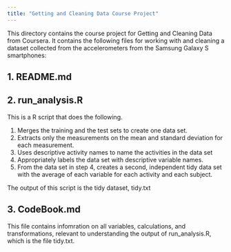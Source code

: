 ```yaml
---
title: "Getting and Cleaning Data Course Project"
---
```


This directory contains the course project for 
Getting and Cleaning Data from Coursera. It contains the following files for working with and cleaning a dataset collected from the accelerometers from the Samsung Galaxy S smartphones:

## 1. README.md

## 2. run_analysis.R

This is a R script that does the following.
1. Merges the training and the test sets to create one data set.
2. Extracts only the measurements on the mean and standard deviation for each measurement.
3. Uses descriptive activity names to name the activities in the data set
4. Appropriately labels the data set with descriptive variable names.
5. From the data set in step 4, creates a second, independent tidy data set with the average of each variable for each activity and each subject.

The output of this script is the tidy dataset, tidy.txt

## 3. CodeBook.md

This file contains infomration on all variables, calculations, and transformations, relevant to understanding the output of run_analysis.R, which is the file tidy.txt.  

